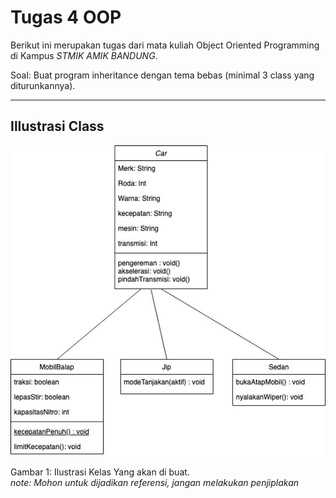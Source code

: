 # Tugas 4 OOP
Berikut ini merupakan tugas dari mata kuliah Object Oriented Programming di Kampus
*STMIK AMIK BANDUNG*.

Soal:
Buat program inheritance dengan tema bebas (minimal 3 class yang diturunkannya).

---
## Illustrasi Class
![Ilustrasi class](images/Diagram_Tugas_4_OOP.jpg "Class Data")

Gambar 1: Ilustrasi Kelas Yang akan di buat.<br>
*note: Mohon untuk dijadikan referensi, jangan melakukan penjiplakan*
